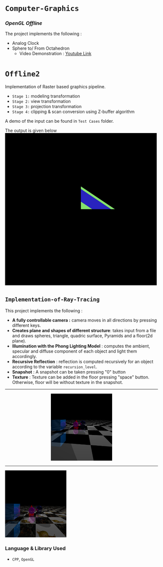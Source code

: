 # **`Computer-Graphics`**


### ***OpenGL Offline*** 
The project implements the following :
- Analog Clock
- Sphere to/ From Octahedron
  - Video Demonstration : [Youtube Link](https://www.youtube.com/watch?v=nc07fEKwIBI)

# `Offline2`
Implementation of Raster based graphics pipeline.
- `Stage 1:` modeling transformation
- `Stage 2:` view transformation
- `Stage 3:` projection transformation
- `Stage 4:` clipping & scan conversion using Z-buffer algorithm

A demo of the input can be found in `Test Cases` folder.

The output is given below <br/>
![alt text](https://github.com/ayeshathoi/Graphics-410/blob/main/Rasterization/Test%20Cases%20(Updated%202%20Aug)/5/out.bmp)



## **`Implementation-of-Ray-Tracing`**

This project implements the following :
- **A fully controllable camera :** camera moves in all directions by pressing different keys.
- **Creates plane and shapes of different structure**: takes input from a file and draws spheres, triangle, quadric surface, Pyramids and a floor(2d plane).
- **Illumination with the Phong Lighting Model** : computes the ambient, specular and diffuse component of each object and light them accordingly.
- **Recursive Reflection** : reflection is computed recursively for an object according to the variable `recursion_level`.
- **Snapshot** : A snapshot can be taken pressing "0" button
- **Texture** : Texture can be added in the floor pressing "space" button. Otherwise, floor will be without texture in the snapshot.

---
<p align=center>
<img src="https://github.com/ayeshathoi/Graphics-410/blob/main/Ray%20Tracing%20Offline/without_tex.bmp" 
  height="220px" width="40%" alt="with Texture"/>
<hr/>
<img src="https://github.com/ayeshathoi/Graphics-410/blob/main/Ray%20Tracing%20Offline/withtex.bmp" 
  height="220px" width="40%" alt="without Texture"/>
</p>

### Language & Library Used
- `CPP`, `OpenGL`
  

